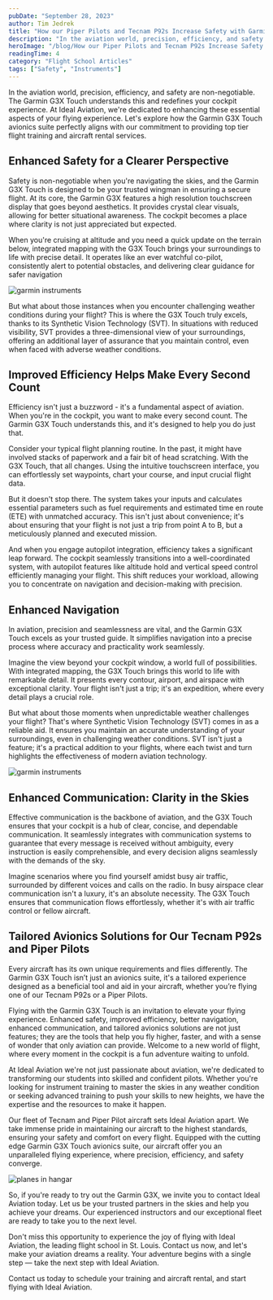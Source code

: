 ```yaml
---
pubDate: "September 28, 2023"
author: Tim Jedrek
title: "How our Piper Pilots and Tecnam P92s Increase Safety with Garmin G3X Avionics"
description: "In the aviation world, precision, efficiency, and safety are non-negotiable. The Garmin G3X Touch understands this and redefines your cockpit experience.  At Ideal Aviation, we're dedicated to enhancing these essential aspects of your flying experience. Let's explore how the Garmin G3X Touch avionics suite perfectly aligns with our commitment to providing top tier flight training and aircraft rental services."
heroImage: "/blog/How our Piper Pilots and Tecnam P92s Increase Safety with Garmin G3X Avionics.webp"
readingTime: 4
category: "Flight School Articles"
tags: ["Safety", "Instruments"]
---
```


In the aviation world, precision, efficiency, and safety are non-negotiable. The Garmin G3X Touch understands this and redefines your cockpit experience. At Ideal Aviation, we're dedicated to enhancing these essential aspects of your flying experience. Let's explore how the Garmin G3X Touch avionics suite perfectly aligns with our commitment to providing top tier flight training and aircraft rental services.

## Enhanced Safety for a Clearer Perspective

Safety is non-negotiable when you're navigating the skies, and the Garmin G3X Touch is designed to be your trusted wingman in ensuring a secure flight. At its core, the Garmin G3X features a high resolution touchscreen display that goes beyond aesthetics. It provides crystal clear visuals, allowing for better situational awareness. The cockpit becomes a place where clarity is not just appreciated but expected.

When you're cruising at altitude and you need a quick update on the terrain below, integrated mapping with the G3X Touch brings your surroundings to life with precise detail. It operates like an ever watchful co-pilot, consistently alert to potential obstacles, and delivering clear guidance for safer navigation

![garmin instruments](/blog/garmin-instruments.jpg)

But what about those instances when you encounter challenging weather conditions during your flight? This is where the G3X Touch truly excels, thanks to its Synthetic Vision Technology (SVT). In situations with reduced visibility, SVT provides a three-dimensional view of your surroundings, offering an additional layer of assurance that you maintain control, even when faced with adverse weather conditions.

## Improved Efficiency Helps Make Every Second Count

Efficiency isn't just a buzzword - it's a fundamental aspect of aviation. When you're in the cockpit, you want to make every second count. The Garmin G3X Touch understands this, and it's designed to help you do just that.

Consider your typical flight planning routine. In the past, it might have involved stacks of paperwork and a fair bit of head scratching. With the G3X Touch, that all changes. Using the intuitive touchscreen interface, you can effortlessly set waypoints, chart your course, and input crucial flight data.

But it doesn't stop there. The system takes your inputs and calculates essential parameters such as fuel requirements and estimated time en route (ETE) with unmatched accuracy. This isn't just about convenience; it's about ensuring that your flight is not just a trip from point A to B, but a meticulously planned and executed mission.

And when you engage autopilot integration, efficiency takes a significant leap forward. The cockpit seamlessly transitions into a well-coordinated system, with autopilot features like altitude hold and vertical speed control efficiently managing your flight. This shift reduces your workload, allowing you to concentrate on navigation and decision-making with precision.

## Enhanced Navigation

In aviation, precision and seamlessness are vital, and the Garmin G3X Touch excels as your trusted guide. It simplifies navigation into a precise process where accuracy and practicality work seamlessly.

Imagine the view beyond your cockpit window, a world full of possibilities. With integrated mapping, the G3X Touch brings this world to life with remarkable detail. It presents every contour, airport, and airspace with exceptional clarity. Your flight isn't just a trip; it's an expedition, where every detail plays a crucial role.

But what about those moments when unpredictable weather challenges your flight? That's where Synthetic Vision Technology (SVT) comes in as a reliable aid. It ensures you maintain an accurate understanding of your surroundings, even in challenging weather conditions. SVT isn't just a feature; it's a practical addition to your flights, where each twist and turn highlights the effectiveness of modern aviation technology.

![garmin instruments](/blog/garmin-instruments-2.jpg)

## Enhanced Communication: Clarity in the Skies

Effective communication is the backbone of aviation, and the G3X Touch ensures that your cockpit is a hub of clear, concise, and dependable communication. It seamlessly integrates with communication systems to guarantee that every message is received without ambiguity, every instruction is easily comprehensible, and every decision aligns seamlessly with the demands of the sky.

Imagine scenarios where you find yourself amidst busy air traffic, surrounded by different voices and calls on the radio. In busy airspace clear communication isn't a luxury, it's an absolute necessity. The G3X Touch ensures that communication flows effortlessly, whether it's with air traffic control or fellow aircraft.

## Tailored Avionics Solutions for Our Tecnam P92s and Piper Pilots

Every aircraft has its own unique requirements and flies differently. The Garmin G3X Touch isn’t just an avionics suite, it's a tailored experience designed as a beneficial tool and aid in your aircraft, whether you’re flying one of our Tecnam P92s or a Piper Pilots.

Flying with the Garmin G3X Touch is an invitation to elevate your flying experience. Enhanced safety, improved efficiency, better navigation, enhanced communication, and tailored avionics solutions are not just features; they are the tools that help you fly higher, faster, and with a sense of wonder that only aviation can provide. Welcome to a new world of flight, where every moment in the cockpit is a fun adventure waiting to unfold.

At Ideal Aviation we're not just passionate about aviation, we're dedicated to transforming our students into skilled and confident pilots. Whether you're looking for instrument training to master the skies in any weather condition or seeking advanced training to push your skills to new heights, we have the expertise and the resources to make it happen.

Our fleet of Tecnam and Piper Pilot aircraft sets Ideal Aviation apart. We take immense pride in maintaining our aircraft to the highest standards, ensuring your safety and comfort on every flight. Equipped with the cutting edge Garmin G3X Touch avionics suite, our aircraft offer you an unparalleled flying experience, where precision, efficiency, and safety converge.

![planes in hangar](/blog/planes-hangar.jpg)

So, if you're ready to try out the Garmin G3X, we invite you to contact Ideal Aviation today. Let us be your trusted partners in the skies and help you achieve your dreams. Our experienced instructors and our exceptional fleet are ready to take you to the next level.

Don't miss this opportunity to experience the joy of flying with Ideal Aviation, the leading flight school in St. Louis. Contact us now, and let's make your aviation dreams a reality. Your adventure begins with a single step — take the next step with Ideal Aviation.

Contact us today to schedule your training and aircraft rental, and start flying with Ideal Aviation.
